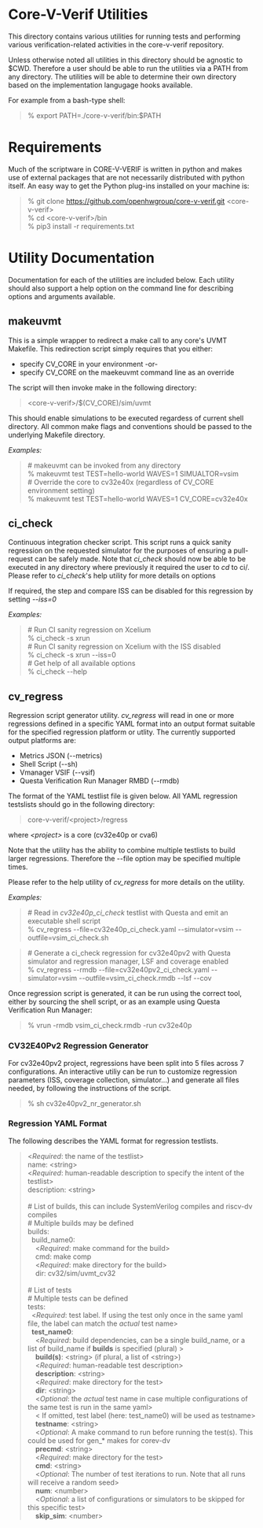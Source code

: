 Core-V-Verif Utilities
==================================

This directory contains various utilities for running tests and performing various verification-related
activities in the core-v-verif repository.

Unless otherwise noted all utilities in this directory should be agnostic to $CWD.  Therefore a user
should be able to run the utilities via a PATH from any directory.  The utilities will be able to
determine their own directory based on the implementation langugage hooks available.

For example from a bash-type shell:<br>
> % export PATH=./core-v-verif/bin:$PATH

Requirements
============
Much of the scriptware in CORE-V-VERIF is written in python and makes use of external packages that are not necessarily distributed with python itself.
An easy way to get the Python plug-ins installed on your machine is:
> % git clone https://github.com/openhwgroup/core-v-verif.git \<core-v-verif><br>
> % cd \<core-v-verif>/bin<br>
> % pip3 install -r requirements.txt<br>

Utility Documentation
=====================

Documentation for each of the utilities are included below.  Each utility should also support a help option
on the command line for describing options and arguments available.

## makeuvmt
This is a simple wrapper to redirect a make call to any core's UVMT Makefile.  This redirection script
simply requires that you either:
- specify CV_CORE in your environment -or-
- specify CV_CORE on the maekeuvmt command line as an override

The script will then invoke make in the following directory:<br>
> \<core-v-verif>/$(CV_CORE)/sim/uvmt

This should enable simulations to be executed regardess of current shell directory.  All common make flags
and conventions should be passed to the underlying Makefile directory.

*Examples:*
> \# makeuvmt can be invoked from any directory<br>
> % makeuvmt test TEST=hello-world WAVES=1 SIMUALTOR=vsim<br>
> \# Override the core to cv32e40x (regardless of CV_CORE environment setting)<br>
> % makeuvmt test TEST=hello-world WAVES=1 CV_CORE=cv32e40x<br>

## ci_check

Continuous integration checker script.  This script runs a quick sanity regression on the requested
simulator for the purposes of ensuring a pull-request can be safely made.  Note that *ci_check* should now
be able to be executed in any directory where previously it required the user to *cd* to ci/.  Please
refer to *ci_check*'s help utility for more details on options

If required, the step and compare ISS can be disabled for this regression by setting _--iss=0_

*Examples:*
> \# Run CI sanity regression on Xcelium<br>
% ci_check -s xrun<br>
> \# Run CI sanity regression on Xcelium with the ISS disabled<br>
% ci_check -s xrun --iss=0<br>
> \# Get help of all available options<br>
% ci_check --help

## cv_regress

Regression script generator utility.  *cv_regress* will read in one or more regressions defined in a specific
YAML format into an output format suitable for the specified regression platform or utlity.  The currently supported
output platforms are:<br>
- Metrics JSON (--metrics)
- Shell Script (--sh)
- Vmanager VSIF (--vsif)
- Questa Verification Run Manager RMBD (--rmdb)

The format of the YAML testlist file is given below.  All YAML regression testslists should go in the following directory:
> core-v-verif/\<project>/regress<br>

where *\<project>* is a core (cv32e40p or cva6)

Note that the utility has the ability to combine multiple testlists to build larger regressions.  Therefore the --file
option may be specified multiple times.

Please refer to the help utility of *cv_regress* for more details on the utility.

*Examples:*
> \# Read in *cv32e40p_ci_check* testlist with Questa and emit an executable shell script<br>
% cv_regress --file=cv32e40p_ci_check.yaml --simulator=vsim --outfile=vsim_ci_check.sh

> \# Generate a ci_check regression for cv32e40pv2 with Questa simulator and regression manager, LSF and coverage enabled<br>
% cv_regress --rmdb --file=cv32e40pv2_ci_check.yaml --simulator=vsim --outfile=vsim_ci_check.rmdb --lsf --cov <br>

Once regression script is generated, it can be run using the correct tool, either by sourcing the shell script, or as an example using Questa Verification Run Manager:

> % vrun -rmdb vsim_ci_check.rmdb -run cv32e40p


### CV32E40Pv2 Regression Generator

For cv32e40pv2 project, regressions have been split into 5 files across 7 configurations. An interactive utiliy can be run to customize regression parameters (ISS, coverage collection, simulator...) and generate all files needed, by following the instructions of the script.

> % sh cv32e40pv2_nr_generator.sh

### Regression YAML Format

The following describes the YAML format for regression testlists.

>\<*Required*: the name of the testlist><br>
name: \<string\><br>
\<*Required*: human-readable description to specify the intent of the testlist><br>
description: \<string><br>
><br>
\# List of builds, this can include SystemVerilog compiles and riscv-dv compiles<br>
\# Multiple builds may be defined<br>
builds:<br>
&nbsp;&nbsp;build_name0:<br>
&nbsp;&nbsp;&nbsp;&nbsp;<*Required*: make command for the build><br>
&nbsp;&nbsp;&nbsp;&nbsp;cmd: make comp<br>
&nbsp;&nbsp;&nbsp;&nbsp;<*Required*: make directory for the build><br>
&nbsp;&nbsp;&nbsp;&nbsp;dir: cv32/sim/uvmt_cv32<br>
><br>
\# List of tests<br>
\# Multiple tests can be defined<br>
tests:<br>
&nbsp;&nbsp;<*Required*: test label. If using the test only once in the same yaml file, the label can match the *actual* test name><br>
&nbsp;&nbsp;**test_name0**:<br>
&nbsp;&nbsp;&nbsp;&nbsp;<*Required*: build dependencies, can be a single build_name, or a list of build_name if **builds** is specified (plural) ><br>
&nbsp;&nbsp;&nbsp;&nbsp;**build(s)**: \<string> (if plural, a list of \<string>) <br>
&nbsp;&nbsp;&nbsp;&nbsp;<*Required*: human-readable test description><br>
&nbsp;&nbsp;&nbsp;&nbsp;**description**: \<string><br>
&nbsp;&nbsp;&nbsp;&nbsp;<*Required*: make directory for the test><br>
&nbsp;&nbsp;&nbsp;&nbsp;**dir**: \<string><br>
&nbsp;&nbsp;&nbsp;&nbsp;<*Optional*: the *actual* test name in case multiple configurations of the same test is run in the same yaml> <br>
&nbsp;&nbsp;&nbsp;&nbsp;< If omitted, test label (here: test_name0) will be used as testname><br>
&nbsp;&nbsp;&nbsp;&nbsp;**testname**: \<string><br>
&nbsp;&nbsp;&nbsp;&nbsp;<*Optional*: A make command to run before running the test(s).  This could be used for gen_* makes for corev-dv<br>
&nbsp;&nbsp;&nbsp;&nbsp;**precmd**: \<string><br>
&nbsp;&nbsp;&nbsp;&nbsp;<*Required*: make directory for the test><br>
&nbsp;&nbsp;&nbsp;&nbsp;**cmd**: \<string><br>
&nbsp;&nbsp;&nbsp;&nbsp;<*Optional*: The number of test iterations to run.  Note that all runs will receive a random seed><br>
&nbsp;&nbsp;&nbsp;&nbsp;**num**: \<number><br>
&nbsp;&nbsp;&nbsp;&nbsp;<*Optional*: a list of configurations or simulators to be skipped for this specific test><br>
&nbsp;&nbsp;&nbsp;&nbsp;**skip_sim**: \<number><br>
